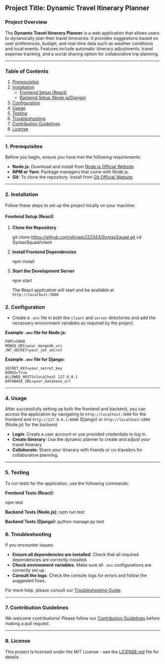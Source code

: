## **Project Title: Dynamic Travel Itinerary Planner**

### **Project Overview**

The **Dynamic Travel Itinerary Planner** is a web application that allows users to dynamically plan their travel itineraries. It provides suggestions based on user preferences, budget, and real-time data such as weather conditions and local events. Features include automatic itinerary adjustments, travel expense tracking, and a social sharing option for collaborative trip planning.

---

### **Table of Contents**

1. [Prerequisites](#prerequisites)
2. [Installation](#installation)
   - [Frontend Setup (React)](#frontend-setup-react)
   - [Backend Setup (Node.js/Django)](#backend-setup-nodejsdjango)
3. [Configuration](#configuration)
4. [Usage](#usage)
5. [Testing](#testing)
6. [Troubleshooting](#troubleshooting)
7. [Contribution Guidelines](#contribution-guidelines)
8. [License](#license)

---

### **1. Prerequisites**

Before you begin, ensure you have met the following requirements:

- **Node.js**: Download and install from [Node.js Official Website](https://nodejs.org).
- **NPM or Yarn**: Package managers that come with Node.js.
- **Git**: To clone the repository. Install from [Git Official Website](https://git-scm.com).

---

### **2. Installation**

Follow these steps to set up the project locally on your machine:

#### **Frontend Setup (React)**

1. **Clone the Repository**

   git clone https://github.com/shivam222343/SyntaxSquad.git
   cd SyntaxSquad/client
  

2. **Install Frontend Dependencies**

   npm install


3. **Start the Development Server**

   npm start

   The React application will start and be available at `http://localhost:3000`


### **2. Configuration**

- Create a `.env` file in both the `client` and `server` directories and add the necessary environment variables as required by the project.

**Example `.env` file for Node.js:**

```
PORT=5000
MONGO_URI=your_mongodb_uri
JWT_SECRET=your_jwt_secret
```

**Example `.env` file for Django:**

```
SECRET_KEY=your_secret_key
DEBUG=True
ALLOWED_HOSTS=localhost 127.0.0.1
DATABASE_URL=your_database_url
```

---

### **4. Usage**

After successfully setting up both the frontend and backend, you can access the application by navigating to `http://localhost:3000` for the frontend and `http://127.0.0.1:8000` (Django) or `http://localhost:5000` (Node.js) for the backend.

- **Login**: Create a user account or use provided credentials to log in.
- **Create Itinerary**: Use the dynamic planner to create and adjust your travel itinerary.
- **Collaborate**: Share your itinerary with friends or co-travelers for collaborative planning.

---

### **5. Testing**

To run tests for the application, use the following commands:

**Frontend Tests (React):**

npm test

**Backend Tests (Node.js):**
npm run test


**Backend Tests (Django):**
python manage.py test

### **6. Troubleshooting**

If you encounter issues:

- **Ensure all dependencies are installed**: Check that all required dependencies are correctly installed.
- **Check environment variables**: Make sure all `.env` configurations are correctly set up.
- **Consult the logs**: Check the console logs for errors and follow the suggested fixes.

For more help, please consult our [Troubleshooting Guide](#).

---

### **7. Contribution Guidelines**

We welcome contributions! Please follow our [Contribution Guidelines](#) before making a pull request.

---

### **8. License**

This project is licensed under the MIT License - see the [LICENSE.md](LICENSE.md) file for details.
